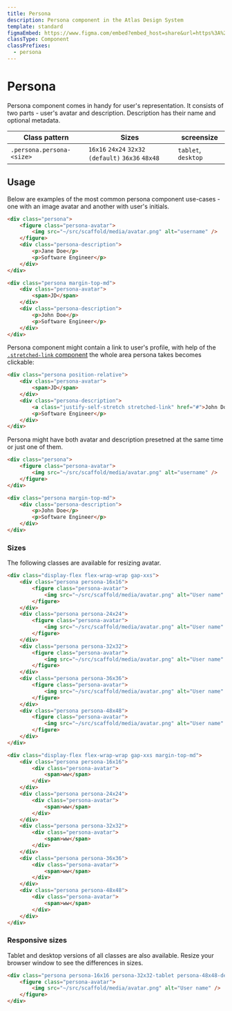 ```yaml
---
title: Persona
description: Persona component in the Atlas Design System
template: standard
figmaEmbed: https://www.figma.com/embed?embed_host=share&url=https%3A%2F%2Fwww.figma.com%2Ffile%2FuVA2amRR71yJZ0GS6RI6zL%2F%25F0%259F%258C%259E-Atlas-Design-Library%3Ftype%3Ddesign%26node-id%3D1284%253A2163%26mode%3Ddesign%26t%3DklysUJ7ALWgcF1SQ-1 allowfullscreen
classType: Component
classPrefixes:
  - persona
---
```


# Persona

Persona component comes in handy for user's representation. It consists of two parts - user's avatar and description. Description has their name and optional metadata.

| Class pattern             | Sizes                                             | screensize          |
| ------------------------- | ------------------------------------------------- | ------------------- |
| `.persona.persona-<size>` | `16x16` `24x24` `32x32 (default)` `36x36` `48x48` | `tablet`, `desktop` |

## Usage

Below are examples of the most common persona component use-cases - one with an image avatar and another with user's initials.

```html
<div class="persona">
	<figure class="persona-avatar">
		<img src="~/src/scaffold/media/avatar.png" alt="username" />
	</figure>
	<div class="persona-description">
		<p>Jane Doe</p>
		<p>Software Engineer</p>
	</div>
</div>

<div class="persona margin-top-md">
	<div class="persona-avatar">
		<span>JD</span>
	</div>
	<div class="persona-description">
		<p>John Doe</p>
		<p>Software Engineer</p>
	</div>
</div>
```

Persona component might contain a link to user's profile, with help of the [`.stretched-link` component](../components/stretched-link.md) the whole area persona takes becomes clickable:

```html
<div class="persona position-relative">
	<div class="persona-avatar">
		<span>JD</span>
	</div>
	<div class="persona-description">
		<a class="justify-self-stretch stretched-link" href="#">John Doe</a>
		<p>Software Engineer</p>
	</div>
</div>
```

Persona might have both avatar and description presetned at the same time or just one of them.

```html
<div class="persona">
	<figure class="persona-avatar">
		<img src="~/src/scaffold/media/avatar.png" alt="username" />
	</figure>
</div>

<div class="persona margin-top-md">
	<div class="persona-description">
		<p>John Doe</p>
		<p>Software Engineer</p>
	</div>
</div>
```

### Sizes

The following classes are available for resizing avatar.

```html
<div class="display-flex flex-wrap-wrap gap-xxs">
	<div class="persona persona-16x16">
		<figure class="persona-avatar">
			<img src="~/src/scaffold/media/avatar.png" alt="User name" />
		</figure>
	</div>
	<div class="persona persona-24x24">
		<figure class="persona-avatar">
			<img src="~/src/scaffold/media/avatar.png" alt="User name" />
		</figure>
	</div>
	<div class="persona persona-32x32">
		<figure class="persona-avatar">
			<img src="~/src/scaffold/media/avatar.png" alt="User name" />
		</figure>
	</div>
	<div class="persona persona-36x36">
		<figure class="persona-avatar">
			<img src="~/src/scaffold/media/avatar.png" alt="User name" />
		</figure>
	</div>
	<div class="persona persona-48x48">
		<figure class="persona-avatar">
			<img src="~/src/scaffold/media/avatar.png" alt="User name" />
		</figure>
	</div>
</div>

<div class="display-flex flex-wrap-wrap gap-xxs margin-top-md">
	<div class="persona persona-16x16">
		<div class="persona-avatar">
			<span>ww</span>
		</div>
	</div>
	<div class="persona persona-24x24">
		<div class="persona-avatar">
			<span>ww</span>
		</div>
	</div>
	<div class="persona persona-32x32">
		<div class="persona-avatar">
			<span>ww</span>
		</div>
	</div>
	<div class="persona persona-36x36">
		<div class="persona-avatar">
			<span>ww</span>
		</div>
	</div>
	<div class="persona persona-48x48">
		<div class="persona-avatar">
			<span>ww</span>
		</div>
	</div>
</div>
```

### Responsive sizes

Tablet and desktop versions of all classes are also available. Resize your browser window to see the differences in sizes.

```html
<div class="persona persona-16x16 persona-32x32-tablet persona-48x48-desktop">
	<figure class="persona-avatar">
		<img src="~/src/scaffold/media/avatar.png" alt="User name" />
	</figure>
</div>
```
